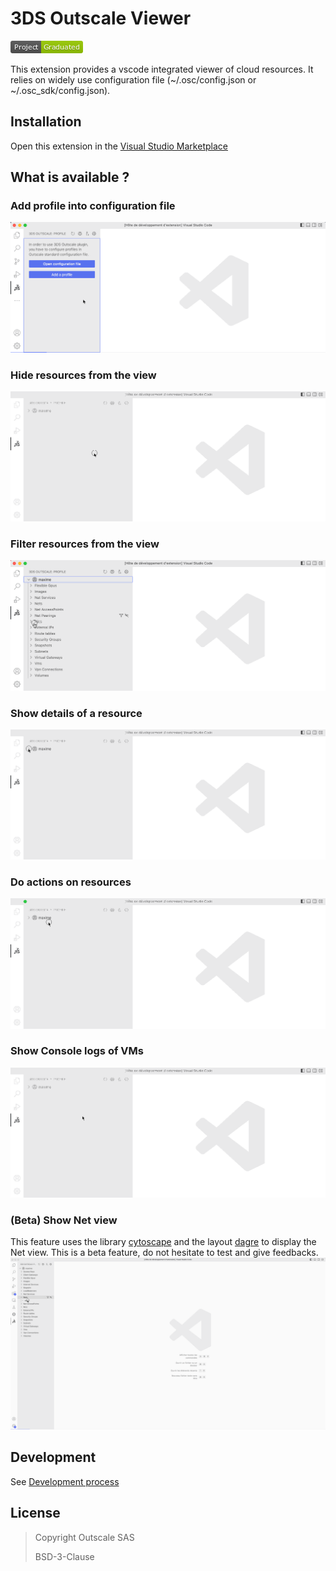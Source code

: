 # 3DS Outscale Viewer
[![Project Graduated](docs/Project-Graduated-green.png)](https://docs.outscale.com/en/userguide/Open-Source-Projects.html)

This extension provides a vscode integrated viewer of cloud resources. It relies on widely use configuration file (~/.osc/config.json or ~/.osc_sdk/config.json).

## Installation
Open this extension in the  [Visual Studio Marketplace](https://marketplace.visualstudio.com/items?itemName=outscale.osc-viewer)
## What is available ?
### Add profile into configuration file
![Add Profile](./docs/resources/addProfile.gif)
### Hide resources from the view
![Hide resources](./docs/resources/hideResource.gif)
### Filter resources from the view
![Filter resources](./docs/resources/filterResource.gif)
### Show details of a resource 
![Show resources detail](./docs/resources/showResource.gif)
### Do actions on resources
![Action on resources](./docs/resources/deleteResource.gif)
### Show Console logs of VMs
![Console Logs](./docs/resources/consoleLogs.gif)
### (Beta) Show Net view
This feature uses the library [cytoscape](https://github.com/cytoscape/cytoscape.js) and the layout [dagre](https://github.com/cytoscape/cytoscape.js-dagre) to display the Net view. This is a beta feature, do not hesitate to test and give feedbacks.
![VPC View](./docs/resources/network-view.gif)

## Development
See [Development process](./docs/development.md)

## License

> Copyright Outscale SAS
>
> BSD-3-Clause
